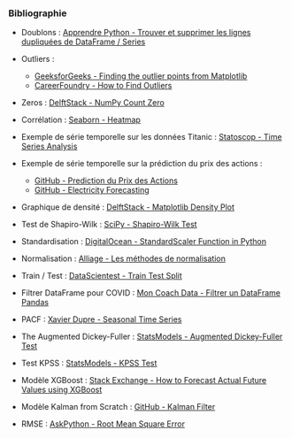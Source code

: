 ### Bibliographie

- Doublons : [Apprendre Python - Trouver et supprimer les lignes dupliquées de DataFrame / Series](https://apprendrepython.com/pandas-trouver-et-supprimer-les-lignes-dupliquees-de-dataframe-series/)
  
- Outliers : 
  - [GeeksforGeeks - Finding the outlier points from Matplotlib](https://www.geeksforgeeks.org/finding-the-outlier-points-from-matplotlib/)
  - [CareerFoundry - How to Find Outliers](https://careerfoundry.com/en/blog/data-analytics/how-to-find-outliers/#how-to-find-outliers)
  
- Zeros : [DelftStack - NumPy Count Zero](https://www.delftstack.com/fr/howto/numpy/numpy-count-zero/)

- Corrélation : [Seaborn - Heatmap](https://seaborn.pydata.org/generated/seaborn.heatmap.html)

- Exemple de série temporelle sur les données Titanic : [Statoscop - Time Series Analysis](https://blog.statoscop.fr/timeseries-4.html)

- Exemple de série temporelle sur la prédiction du prix des actions : 
  - [GitHub - Prediction du Prix des Actions](https://github.com/JosueAfouda/Analyse-quantitative/blob/master/Prediction%20du%20prix%20des%20actions.ipynb)
  - [GitHub - Electricity Forecasting](https://github.com/nalron/project_electricity_forecasting/blob/french_version/p9_notebook01.ipynb)

- Graphique de densité : [DelftStack - Matplotlib Density Plot](https://www.delftstack.com/fr/howto/matplotlib/matplotlib-density-plot/)

- Test de Shapiro-Wilk : [SciPy - Shapiro-Wilk Test](https://docs.scipy.org/doc/scipy/reference/generated/scipy.stats.shapiro.html)

- Standardisation : [DigitalOcean - StandardScaler Function in Python](https://www.digitalocean.com/community/tutorials/standardscaler-function-in-python)

- Normalisation : [Alliage - Les méthodes de normalisation](https://www.alliage-ad.com/tutoriels-python/les-methodes-de-normalisation/)

- Train / Test : [DataScientest - Train Test Split](https://datascientest.com/train-test-split-tutoriel)

- Filtrer DataFrame pour COVID : [Mon Coach Data - Filtrer un DataFrame Pandas](https://moncoachdata.com/blog/filtrer-un-dataframe-pandas/)

- PACF : [Xavier Dupre - Seasonal Time Series](http://www.xavierdupre.fr/app/ensae_teaching_cs/helpsphinx/notebooks/seasonal_timeseries.html)

- The Augmented Dickey-Fuller : [StatsModels - Augmented Dickey-Fuller Test](https://www.statsmodels.org/dev/generated/statsmodels.tsa.stattools.adfuller.html)

- Test KPSS : [StatsModels - KPSS Test](https://www.statsmodels.org/stable/generated/statsmodels.tsa.stattools.kpss.html)

- Modèle XGBoost : [Stack Exchange - How to Forecast Actual Future Values using XGBoost](https://stats.stackexchange.com/questions/571349/how-to-forecast-actual-future-values-using-xgboost)

- Modèle Kalman from Scratch : [GitHub - Kalman Filter](https://github.com/zziz/kalman-filter)

- RMSE : [AskPython - Root Mean Square Error](https://www.askpython.com/python/examples/rmse-root-mean-square-error)